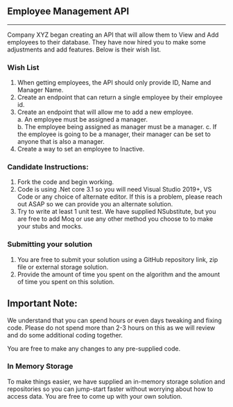 ## Employee Management API

---

Company XYZ began creating an API that will allow them to View and Add employees to their database. They have now hired you to make some adjustments and add features. Below is their wish list.

### Wish List

1. When getting employees, the API should only provide ID, Name and Manager Name.
1. Create an endpoint that can return a single employee by their employee id.
1. Create an endpoint that will allow me to add a new employee.  
   a. An employee must be assigned a manager.  
   b. The employee being assigned as manager must be a manager.
   c. If the employee is going to be a manager, their manager can be set to anyone that is also a manager.
1. Create a way to set an employee to Inactive.


### Candidate Instructions:

1. Fork the code and begin working.
1. Code is using .Net core 3.1 so you will need Visual Studio 2019+, VS Code or any choice of alternate editor. If this is a problem, please reach out ASAP so we can provide you an alternate solution.
1. Try to write at least 1 unit test. We have supplied NSubstitute, but you are free to add Moq or use any other method you choose to to make your stubs and mocks.

### Submitting your solution
1. You are free to submit your solution using a GitHub repository link, zip file or external storage solution. 
1. Provide the amount of time you spent on the algorithm and the amount of time you spent on this solution.

## Important Note: 
We understand that you can spend hours or even days tweaking and fixing code. Please do not spend more than 2-3 hours on this as we will review and do some additional coding together. 

You are free to make any changes to any pre-supplied code.

### In Memory Storage
To make things easier, we have supplied an in-memory storage solution and repositories so you can jump-start faster without worrying about how to access data. You are free to come up with your own solution.

